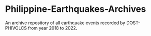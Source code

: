 # Philippine-Earthquakes-Archives
An archive repository of all earthquake events recorded by DOST-PHIVOLCS from year 2018 to 2022.
